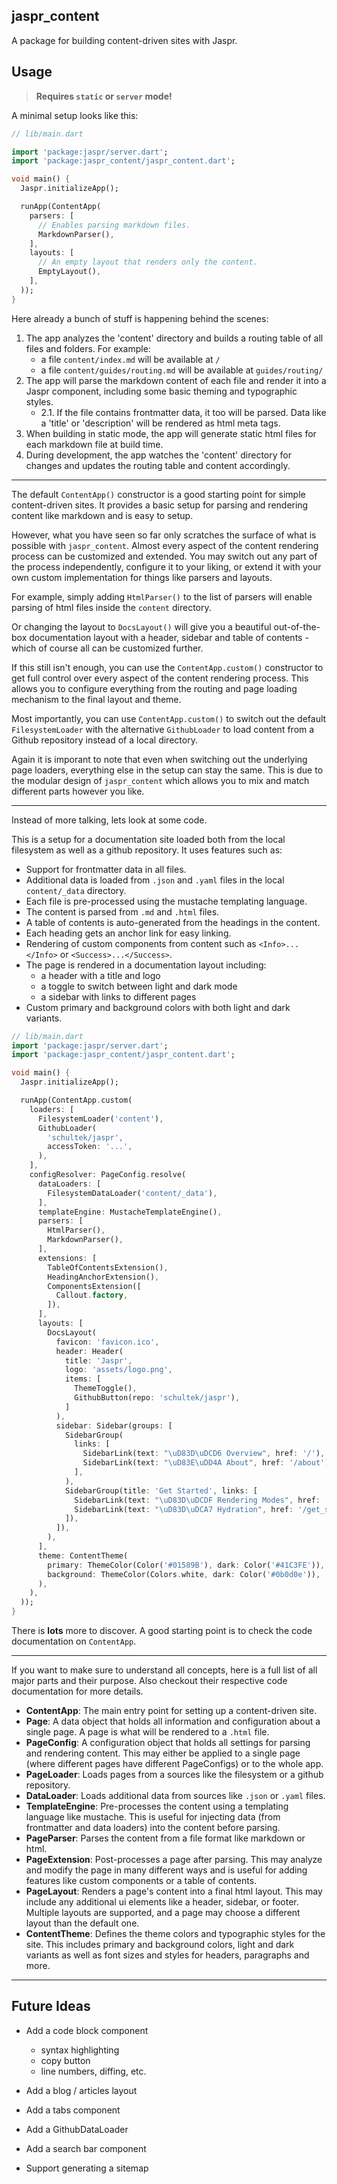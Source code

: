 ## jaspr_content

A package for building content-driven sites with Jaspr.

## Usage

> **Requires `static` or `server` mode!**

A minimal setup looks like this:

```dart
// lib/main.dart

import 'package:jaspr/server.dart';
import 'package:jaspr_content/jaspr_content.dart';

void main() {
  Jaspr.initializeApp();

  runApp(ContentApp(
    parsers: [
      // Enables parsing markdown files.
      MarkdownParser(),
    ],
    layouts: [
      // An empty layout that renders only the content.
      EmptyLayout(),
    ],
  ));
}
```

Here already a bunch of stuff is happening behind the scenes:

1. The app analyzes the 'content' directory and builds a routing table of all files and folders.
   For example:
   - a file `content/index.md` will be available at `/`
   - a file `content/guides/routing.md` will be available at `guides/routing/`
2. The app will parse the markdown content of each file and render it into a Jaspr component, including some basic theming and typographic styles.  
   - 2.1. If the file contains frontmatter data, it too will be parsed. Data like a 'title' or 'description' will be rendered as html meta tags.
3. When building in static mode, the app will generate static html files for each markdown file at build time.
4. During development, the app watches the 'content' directory for changes and updates the routing table and content accordingly.

---

The default `ContentApp()` constructor is a good starting point for simple content-driven sites. It provides a basic setup for parsing and rendering content like markdown and is easy to setup.

However, what you have seen so far only scratches the surface of what is possible with `jaspr_content`. Almost every aspect of the content rendering process can be customized and extended. You may switch out any part of the process independently, configure it to your liking, or extend it with your own custom implementation for things like parsers and layouts.

For example, simply adding `HtmlParser()` to the list of parsers will enable parsing of html files inside the `content` directory.

Or changing the layout to `DocsLayout()` will give you a beautiful out-of-the-box documentation layout with a header, sidebar and table of contents - which of course all can be customized further.

If this still isn't enough, you can use the `ContentApp.custom()` constructor to get full control over every aspect of the content rendering process. This allows you to configure everything from the routing and page loading mechanism to the final layout and theme.

Most importantly, you can use `ContentApp.custom()` to switch out the default `FilesystemLoader` with the alternative `GithubLoader` to load content from a Github repository instead of a local directory.

Again it is imporant to note that even when switching out the underlying page loaders, everything else in the setup can stay the same. This is due to the modular design of `jaspr_content` which allows you to mix and match different parts however you like.

---

Instead of more talking, lets look at some code.

This is a setup for a documentation site loaded both from the local filesystem as well as a github repository. It uses features such as:

- Support for frontmatter data in all files.
- Additional data is loaded from `.json` and `.yaml` files in the local `content/_data` directory.
- Each file is pre-processed using the mustache templating language.
- The content is parsed from `.md` and `.html` files.
- A table of contents is auto-generated from the headings in the content.
- Each heading gets an anchor link for easy linking.
- Rendering of custom components from content such as `<Info>...</Info>` or `<Success>...</Success>`.
- The page is rendered in a documentation layout including:
  - a header with a title and logo
  - a toggle to switch between light and dark mode
  - a sidebar with links to different pages
- Custom primary and background colors with both light and dark variants.

```dart
// lib/main.dart
import 'package:jaspr/server.dart';
import 'package:jaspr_content/jaspr_content.dart';

void main() {
  Jaspr.initializeApp();

  runApp(ContentApp.custom(
    loaders: [
      FilesystemLoader('content'),
      GithubLoader(
        'schultek/jaspr',
        accessToken: '...',
      ),
    ],
    configResolver: PageConfig.resolve(
      dataLoaders: [
        FilesystemDataLoader('content/_data'),
      ],
      templateEngine: MustacheTemplateEngine(),
      parsers: [
        HtmlParser(),
        MarkdownParser(),
      ],
      extensions: [
        TableOfContentsExtension(),
        HeadingAnchorExtension(),
        ComponentsExtension([
          Callout.factory,
        ]),
      ],
      layouts: [
        DocsLayout(
          favicon: 'favicon.ico',
          header: Header(
            title: 'Jaspr',
            logo: 'assets/logo.png',
            items: [
              ThemeToggle(),
              GithubButton(repo: 'schultek/jaspr'),
            ]
          ),
          sidebar: Sidebar(groups: [
            SidebarGroup(
              links: [
                SidebarLink(text: "\uD83D\uDCD6 Overview", href: '/'),
                SidebarLink(text: "\uD83E\uDD4A About", href: '/about'),
              ],
            ),
            SidebarGroup(title: 'Get Started', links: [
              SidebarLink(text: "\uD83D\uDCDF Rendering Modes", href: '/get_started/modes'),
              SidebarLink(text: "\uD83D\uDCA7 Hydration", href: '/get_started/hydration'),
            ]),
          ]),
        ),
      ],
      theme: ContentTheme(
        primary: ThemeColor(Color('#01589B'), dark: Color('#41C3FE')),
        background: ThemeColor(Colors.white, dark: Color('#0b0d0e')),
      ),
    ),
  ));
}
```

There is **lots** more to discover. A good starting point is to check the code documentation on `ContentApp`.

---

If you want to make sure to understand all concepts, here is a full list of all major parts and their purpose. Also checkout their respective code documentation for more details.

- **ContentApp**: The main entry point for setting up a content-driven site.
- **Page**: A data object that holds all information and configuration about a single page. A page is what will be rendered to a `.html` file.
- **PageConfig**: A configuration object that holds all settings for parsing and rendering content. This may either be applied to a single page (where different pages have different PageConfigs) or to the whole app.
- **PageLoader**: Loads pages from a sources like the filesystem or a github repository.
- **DataLoader**: Loads additional data from sources like `.json` or `.yaml` files.
- **TemplateEngine**: Pre-processes the content using a templating language like mustache. This is useful for injecting data (from frontmatter and data loaders) into the content before parsing.
- **PageParser**: Parses the content from a file format like markdown or html.
- **PageExtension**: Post-processes a page after parsing. This may analyze and modify the page in many different ways and is useful for adding features like custom components or a table of contents.
- **PageLayout**: Renders a page's content into a final html layout. This may include any additional ui elements like a header, sidebar, or footer. Multiple layouts are supported, and a page may choose a different layout than the default one.
- **ContentTheme**: Defines the theme colors and typographic styles for the site. This includes primary and background colors, light and dark variants as well as font sizes and styles for headers, paragraphs and more.

---

## Future Ideas

- Add a code block component

  - syntax highlighting
  - copy button
  - line numbers, diffing, etc.

- Add a blog / articles layout

- Add a tabs component

- Add a GithubDataLoader

- Add a search bar component

- Support generating a sitemap